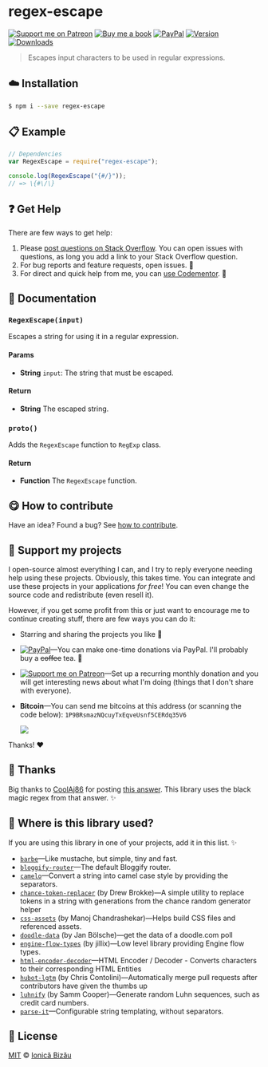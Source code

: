 
# regex-escape

 [![Support me on Patreon][badge_patreon]][patreon] [![Buy me a book][badge_amazon]][amazon] [![PayPal][badge_paypal_donate]][paypal-donations] [![Version](https://img.shields.io/npm/v/regex-escape.svg)](https://www.npmjs.com/package/regex-escape) [![Downloads](https://img.shields.io/npm/dt/regex-escape.svg)](https://www.npmjs.com/package/regex-escape)

> Escapes input characters to be used in regular expressions.

## :cloud: Installation

```sh
$ npm i --save regex-escape
```


## :clipboard: Example



```js
// Dependencies
var RegexEscape = require("regex-escape");

console.log(RegexEscape("{#/}"));
// => \{#\/\}
```

## :question: Get Help

There are few ways to get help:

 1. Please [post questions on Stack Overflow](https://stackoverflow.com/questions/ask). You can open issues with questions, as long you add a link to your Stack Overflow question.
 2. For bug reports and feature requests, open issues. :bug:
 3. For direct and quick help from me, you can [use Codementor](https://www.codementor.io/johnnyb). :rocket:


## :memo: Documentation


### `RegexEscape(input)`
Escapes a string for using it in a regular expression.

#### Params
- **String** `input`: The string that must be escaped.

#### Return
- **String** The escaped string.

### `proto()`
Adds the `RegexEscape` function to `RegExp` class.

#### Return
- **Function** The `RegexEscape` function.



## :yum: How to contribute
Have an idea? Found a bug? See [how to contribute][contributing].


## :sparkling_heart: Support my projects

I open-source almost everything I can, and I try to reply everyone needing help using these projects. Obviously,
this takes time. You can integrate and use these projects in your applications *for free*! You can even change the source code and redistribute (even resell it).

However, if you get some profit from this or just want to encourage me to continue creating stuff, there are few ways you can do it:

 - Starring and sharing the projects you like :rocket:
 - [![PayPal][badge_paypal]][paypal-donations]—You can make one-time donations via PayPal. I'll probably buy a ~~coffee~~ tea. :tea:
 - [![Support me on Patreon][badge_patreon]][patreon]—Set up a recurring monthly donation and you will get interesting news about what I'm doing (things that I don't share with everyone).
 - **Bitcoin**—You can send me bitcoins at this address (or scanning the code below): `1P9BRsmazNQcuyTxEqveUsnf5CERdq35V6`

    ![](https://i.imgur.com/z6OQI95.png)

Thanks! :heart:


## :cake: Thanks
Big thanks to [CoolAj86](http://stackoverflow.com/users/151312/coolaj86) for posting [this answer](http://stackoverflow.com/a/6969486/1420197). This library uses the black magic regex from that answer. :sparkles:

## :dizzy: Where is this library used?
If you are using this library in one of your projects, add it in this list. :sparkles:


 - [`barbe`](https://github.com/IonicaBizau/barbe)—Like mustache, but simple, tiny and fast.
 - [`bloggify-router`](https://github.com/IonicaBizau/bloggify-router#readme)—The default Bloggify router.
 - [`camelo`](https://github.com/IonicaBizau/camelo#readme)—Convert a string into camel case style by providing the separators.
 - [`chance-token-replacer`](https://github.com/drewbrokke/chance-token-replacer#readme) (by Drew Brokke)—A simple utility to replace tokens in a string with generations from the chance random generator helper
 - [`css-assets`](https://github.com/manojchandrashekar/css-assets#readme) (by Manoj Chandrashekar)—Helps build CSS files and referenced assets.
 - [`doodle-data`](https://github.com/regular/doodle-data#readme) (by Jan Bölsche)—get the data of a doodle.com poll
 - [`engine-flow-types`](https://github.com/jillix/engine-flow-types#readme) (by jillix)—Low level library providing Engine flow types.
 - [`html-encoder-decoder`](https://github.com/IonicaBizau/html-encoder-decoder)—HTML Encoder / Decoder - Converts characters to their corresponding HTML Entities
 - [`hubot-lgtm`](https://github.com/catops/hubot-lgtm#readme) (by Chris Contolini)—Automatically merge pull requests after contributors have given the thumbs up
 - [`luhnify`](https://github.com/koopero/luhnify#readme) (by Samm Cooper)—Generate random Luhn sequences, such as credit card numbers.
 - [`parse-it`](https://github.com/IonicaBizau/parse-it#readme)—Configurable string templating, without separators.

## :scroll: License

[MIT][license] © [Ionică Bizău][website]

[badge_patreon]: http://ionicabizau.github.io/badges/patreon.svg
[badge_amazon]: http://ionicabizau.github.io/badges/amazon.svg
[badge_paypal]: http://ionicabizau.github.io/badges/paypal.svg
[badge_paypal_donate]: http://ionicabizau.github.io/badges/paypal_donate.svg
[patreon]: https://www.patreon.com/ionicabizau
[amazon]: http://amzn.eu/hRo9sIZ
[paypal-donations]: https://www.paypal.com/cgi-bin/webscr?cmd=_s-xclick&hosted_button_id=RVXDDLKKLQRJW
[donate-now]: http://i.imgur.com/6cMbHOC.png

[license]: http://showalicense.com/?fullname=Ionic%C4%83%20Biz%C4%83u%20%3Cbizauionica%40gmail.com%3E%20(https%3A%2F%2Fionicabizau.net)&year=2015#license-mit
[website]: https://ionicabizau.net
[contributing]: /CONTRIBUTING.md
[docs]: /DOCUMENTATION.md
